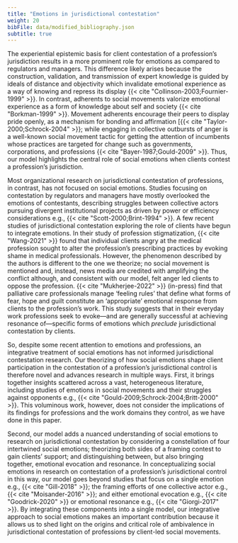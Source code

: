 ```yaml
---
title: "Emotions in jurisdictional contestation"
weight: 20
bibFile: data/modified_bibliography.json
subtitle: true
---
```


The experiential epistemic basis for client contestation of a profession’s jurisdiction results in a more prominent role for emotions as compared to regulators and managers. This difference likely arises because the construction, validation, and transmission of expert knowledge is guided by ideals of distance and objectivity which invalidate emotional experience as a way of knowing and repress its display {{< cite "Collinson-2003;Fournier-1999" >}}. In contrast, adherents to social movements valorize emotional experience as a form of knowledge about self and society {{< cite "Borkman-1999" >}}. Movement adherents encourage their peers to display pride openly, as a mechanism for bonding and affirmation [{{< cite "Taylor-2000;Schrock-2004" >}}; while engaging in collective outbursts of anger is a well-known social movement tactic for getting the attention of incumbents whose practices are targeted for change such as governments, corporations, and professions {{< cite "Bayer-1987;Gould-2009" >}}. Thus, our model highlights the central role of social emotions when clients contest a profession’s jurisdiction.

Most organizational research on jurisdictional contestation of professions, in contrast, has not focused on social emotions. Studies focusing on contestation by regulators and managers have mostly overlooked the emotions of contestants, describing struggles between collective actors pursuing divergent institutional projects as driven by power or efficiency considerations e.g., {{< cite "Scott-2000;Brint-1994" >}}. A few recent studies of jurisdictional contestation exploring the role of clients have begun to integrate emotions. In their study of profession stigmatization, {{< cite "Wang-2021" >}} found that individual clients angry at the medical profession sought to alter the profession’s prescribing practices by evoking shame in medical professionals. However, the phenomenon described by the authors is different to the one we theorize; no social movement is mentioned and, instead, news media are credited with amplifying the conflict although, and consistent with our model, felt anger led clients to oppose the profession. {{< cite "Mukherjee-2022" >}} (in-press) find that palliative care professionals manage ‘feeling rules’ that define what forms of fear, hope and guilt constitute an ‘appropriate’ emotional response from clients to the profession’s work. This study suggests that in their everyday work professions seek to evoke―and are generally successful at achieving resonance of―specific forms of emotions which _preclude_ jurisdictional contestation by clients.

So, despite some recent attention to emotions and professions, an integrative treatment of social emotions has not informed jurisdictional contestation research. Our theorizing of how social emotions shape client participation in the contestation of a profession’s jurisdictional control is therefore novel and advances research in multiple ways. First, it brings together insights scattered across a vast, heterogeneous literature, including studies of emotions in social movements and their struggles against opponents e.g., {{< cite "Gould-2009;Schrock-2004;Britt-2000" >}}. This voluminous work, however, does not consider the implications of its findings for professions and the work domains they control, as we have done in this paper.

Second, our model adds a nuanced understanding of social emotions to research on jurisdictional contestation by considering a constellation of four intertwined social emotions; theorizing both sides of a framing contest to gain clients’ support; and distinguishing between, but also bringing together, emotional evocation and resonance. In conceptualizing social emotions in research on contestation of a profession’s jurisdictional control in this way, our model goes beyond studies that focus on a single emotion e.g., {{< cite "Gill-2018" >}}; the framing efforts of one collective actor e.g., {{< cite "Moisander-2016" >}}; and either emotional evocation e.g., {{< cite "Goodrick-2020" >}} or emotional resonance e.g., {{< cite "Giorgi-2017" >}}. By integrating these components into a single model, our integrative approach to social emotions makes an important contribution because it allows us to shed light on the origins and critical role of ambivalence in jurisdictional contestation of professions by client-led social movements.